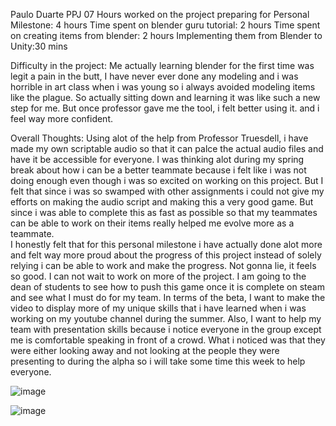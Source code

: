 Paulo Duarte PPJ 07
Hours worked on the project preparing for Personal Milestone: 4 hours
Time spent on blender guru tutorial: 2 hours
Time spent on creating items from blender: 2 hours
Implementing them from Blender to Unity:30 mins

Difficulty in the project: Me actually learning blender for the first time was legit a pain in the butt, I have never ever done any modeling and i was horrible in art class when i was young so i always avoided modeling items like the plague.  So actually sitting down and learning it was like such a new step for me. But once professor gave me the tool, i felt better using it. and i feel way more confident.

Overall Thoughts:
Using alot of the help from Professor Truesdell, i have made my own scriptable audio so that it can palce the actual audio files and have it be accessible for everyone. 
I was thinking alot during my spring break about how i can be a better teammate because i felt like i was not doing enough even though i was so excited on working on this project.  But I felt that since i was so swamped with other assignments i could not give my efforts on making the audio script and making this a very good game.  But since i was able to complete this as fast as possible so that my teammates can be able to work on their items really helped me evolve more as a teammate.  
I honestly felt that for this personal milestone i have actually done alot more and felt way more proud about the progress of this project instead of solely relying i can be able to work and make the progress.  Not gonna lie, it feels so good. I can not wait to work on more of the project. I am going to the dean of students to see how to push this game once it is complete on steam and see what I must do for my team. 
In terms of the beta, I want to make the video to display more of my unique skills that i have learned when i was working on my youtube channel during the summer. Also, I want to help my team with presentation skills because i notice everyone in the group except me is comfortable speaking in front of a crowd.  What i noticed was that they were either looking away and not looking at the people they were presenting to during the alpha so i will take some time this week to help everyone. 
 

![image](https://github.com/user-attachments/assets/f7243836-7b87-490f-989d-aa798c4d0048)

![image](https://github.com/user-attachments/assets/22da09f4-a7eb-46d3-a072-7095b24cbed5)

